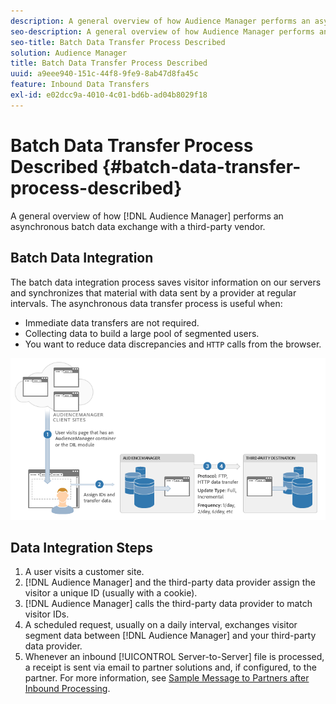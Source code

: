 ```yaml
---
description: A general overview of how Audience Manager performs an asynchronous batch data exchange with a third-party vendor.
seo-description: A general overview of how Audience Manager performs an asynchronous batch data exchange with a third-party vendor.
seo-title: Batch Data Transfer Process Described
solution: Audience Manager
title: Batch Data Transfer Process Described
uuid: a9eee940-151c-44f8-9fe9-8ab47d8fa45c
feature: Inbound Data Transfers
exl-id: e02dcc9a-4010-4c01-bd6b-ad04b8029f18
---
```

# Batch Data Transfer Process Described {#batch-data-transfer-process-described}

A general overview of how [!DNL Audience Manager] performs an asynchronous batch data exchange with a third-party vendor.

## Batch Data Integration

<!-- c_async.xml -->

The batch data integration process saves visitor information on our servers and synchronizes that material with data sent by a provider at regular intervals. The asynchronous data transfer process is useful when:

* Immediate data transfers are not required.
* Collecting data to build a large pool of segmented users.
* You want to reduce data discrepancies and `HTTP` calls from the browser.

![](assets/s2s_70.png)

## Data Integration Steps

1. A user visits a customer site.
1. [!DNL Audience Manager] and the third-party data provider assign the visitor a unique ID (usually with a cookie).
1. [!DNL Audience Manager] calls the third-party data provider to match visitor IDs.
1. A scheduled request, usually on a daily interval, exchanges visitor segment data between [!DNL Audience Manager] and your third-party data provider.
1. Whenever an inbound [!UICONTROL Server-to-Server] file is processed, a receipt is sent via email to partner solutions and, if configured, to the partner. For more information, see [Sample Message to Partners after Inbound Processing](../../../integration/sending-audience-data/batch-data-transfer-explained/inbound-receipt-message.md).
